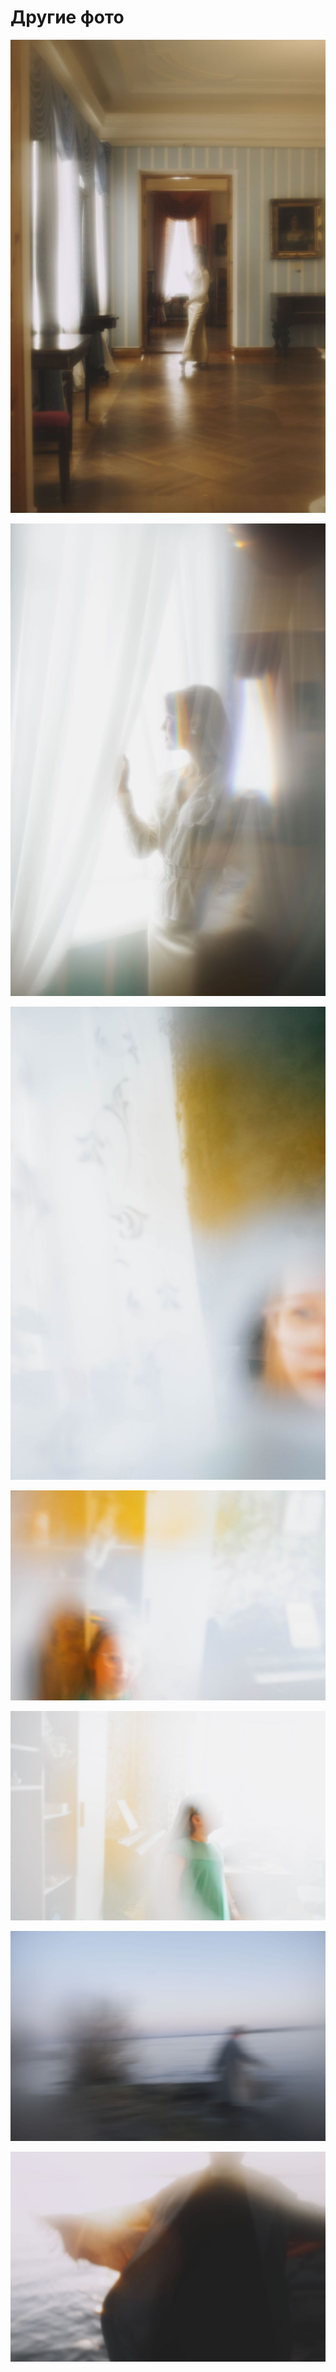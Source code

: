# Другие фото

![](./images/photo-1.jpg)

![](./images/photo-2.jpg)

![](./images/photo-3.jpg)

![](./images/photo-4.jpg)

![](./images/photo-5.jpg)

![](./images/photo-6.jpg)

![](./images/photo-7.jpg)